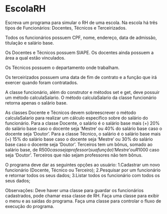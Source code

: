 # EscolaRH
Escreva um programa para simular o RH de uma escola. Na escola há três tipos de Funcionários: Docentes, Técnicos
e Terceirizados. 

Todos os funcionários possuem CPF, nome, endereço, data de admissão, titulação e salário base. 

Os Docentes e Técnicos possuem SIAPE. Os docentes ainda possuem a área a qual estão vinculados. 

Os Técnicos possuem o departamento onde trabalham. 

Os terceirizados possuem uma data de fim de contrato e a função que irá exercer quando foram contratados. 

A classe funcionário, além do construtor e métodos set e get, deve possuir um método calculaSalario. O método calculaSalario da classe funcionário retorna apenas o salário base. 

As classes Docente e Técnicos devem sobreescrever o método calculaSalario para realizar um cálculo específico sobre do salário do funcionário. 
Para a classe Docente, o salário é o salário base mais (+) 20% do salário base caso o docente seja ‘Mestre’ ou 40% do salário base caso o docente seja ‘Doutor’. 
Para a classe Técnico, o salário é o salário base mais (+) 15% do salário base caso o docente seja ‘Mestre’ ou 30% do salário base caso o docente seja ‘Doutor’. Terceiros tem um bônus, somado ao salário base, de R$500 caso seja professor (sua função) ‘Mestre’ ou R$1000 caso seja ‘Doutor’. Terceiros que não sejam professores não tem bônus.

O programa deve dar as seguintes opções ao usuário:
1.Cadastrar um novo funcionário (Docente, Técnico ou Terceiro);
2.Pesquisar por um funcionário e retornar todos os seus dados;
3.Listar todos os funcionário com todos os seus dados;

Observações:
Deve haver uma classe para guardar os funcionários cadastrados, pode chamar essa classe de RH. Faça uma classe
para exibir o menu e as saídas do programa. Faça uma classe para controlar o fluxo de execução do programa.
